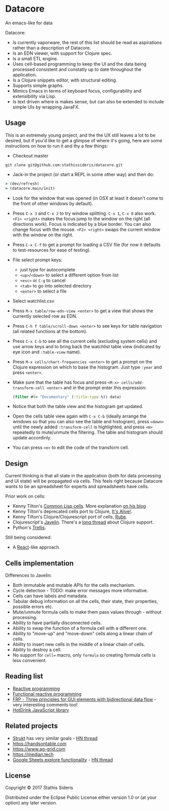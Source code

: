 # Datacore

An emacs-like for data

Datacore:

 * Is currently vaporware, the rest of this list should be read as
   aspirations rather than a description of Datacore.
 * Is an EDN viewer, with support for Clojure spec.
 * Is a small ETL engine.
 * Uses cell-based programming to keep the UI and the data being
   processed consistent and constatly up to date throughout the
   application.
 * Is a Clojure snippets editor, with structural editing.
 * Supports simple graphs.
 * Mimics Emacs in terms of keyboard focus, configurability and
   extensibility via Lisp.
 * Is text driven where is makes sense, but can also be extended to
   include simple UIs by wrapping JavaFX.

## Usage

This is an extremely young project, and the the UX still leaves a lot
to be desired, but if you'd like to get a glimpse of where it's going,
here are some instructions on how to run it and thy a few things:

* Checkout master

```
git clone git@github.com:stathissideris/datacore.git
```

* Jack-in the project (or start a REPL in some other way) and then do:

```clojure
> (dev/refresh)
> (datacore.main/init)
```

* Look for the window that was opened (in OSX at least it doesn't come
  to the front of other windows by default).
* Press `C-x 3` and `C-x 2` to try window splitting. `C-x 1`, `C-x 0`
  also work. `<F1> <right>` makes the focus jump to the window on the
  right (all directions work). Focus is indicated by a blue
  border. You can also change focus with the mouse. `<F2> <right>`
  swaps the current window with the window on the right.
* Press `C-x C-f` to get a prompt for loading a CSV file (for now it
  defaults to test-resources for ease of testing).
* File select prompt keys:
  * just type for autocomplete
  * `<up>`/`<down>` to select a different option from list
  * `<esc>` or `C-g` to cancel
  * `<tab>` to go into selected directory
  * `<enter>` to select a file
* Select watchlist.csv
* Press `M-x table/row-edn-view <enter>` to get a view that shows the
  currently selected row as EDN.
* Press `C-h f table/scroll-down <enter>` to see keys for table
  navigation (all related functions at the bottom).
* Press `C-x C-b` to see all the current cells (excluding system cells)
  and use arrow keys and <enter> to bring back the watchlist table
  view (indicated by eye icon and `:table-view` name).
* Press `M-x cells/chart-frequencies <enter>` to get a prompt on the
  Clojure expression on which to base the histogram. Just type `:year`
  and press `<enter>`.
* Make sure that the table has focus and press `<M-x>
  cells/add-transform-cell <enter>` and in the prompt enter this
  expression:

  ```clojure
  (filter #(= "Documentary" (:title-type %)) data)
  ```

* Notice that both the table view and the histogram get updated.
* Open the cells table view again with `C-x C-b` (ideally arrange the
  windows so that you can also see the table and histogram), press
  `<down>` until the newly added `:transform-cell` is highlighted, and
  press `<m>` repeatedly to mute/unmute the filtering. The table and
  histogram should update accordinly.
* You can press `<e>` to edit the code of the transform cell.

## Design

Current thinking is that all state in the application (both for data
processing and UI state) will be propagated via cells. This feels
right because Datacore wants to be an spreadsheet for experts and
spreadsheets have cells.

Prior work on cells:

 * Kenny Tilton's
   [Common Lisp cells](https://github.com/kennytilton/cells). More
   explanation
   [on his blog](https://smuglispweeny.blogspot.gr/2009/02/cells-secret-transcript.html)
 * Kenny Tilton's deprecated cells port to Clojure,
   [It's Alive!](https://github.com/kennytilton/its-alive).
 * Kenny Tilton's Clojure/Clojurescript port of cells, [Rube](https://github.com/kennytilton/rube).
 * Clojurescript's [Javelin](https://github.com/hoplon/javelin). There's a [long thread](https://github.com/hoplon/javelin/issues/25) about Clojure support.
 * Python's [Trellis](http://peak.telecommunity.com/DevCenter/Trellis).

Still being considered:

 * A [React](https://facebook.github.io/react/docs/reconciliation.html)-like approach.

## Cells implementation

Differences to Javelin:

 * Both immutable and mutable APIs for the cells mechanism.
 * Cycle detection - TODO: make error messages more informative.
 * Cells can have labels and metadata.
 * Tabular debug information on all the cells, their state, their
   properties, possible errors etc.
 * Mute/unmute formula cells to make them pass values through -
   without processing.
 * Ability to have partially disconnected cells.
 * Ability to swap the function of a formula cell with a different
   one.
 * Ability to "move-up" and "move-down" cells along a linear chain of
   cells.
 * Ability to insert new cells in the middle of a linear chain of
   cells.
 * Ability to destroy a cell.
 * No support for `cell=` macro, only `formula` so creating formula
   cells is less convenient.

## Reading list

 * [Reactive programming](https://en.wikipedia.org/wiki/Reactive_programming)
 * [Functional reactive programming](https://en.wikipedia.org/wiki/Functional_reactive_programming)
 * [FRP - Three principles for GUI elements with bidirectional data flow](http://apfelmus.nfshost.com/blog/2012/03/29-frp-three-principles-bidirectional-gui.html) - very interesting comments too!
 * [HotDrink JavaScript library](https://github.com/HotDrink/hotdrink)

## Related projects

 * [Strukt](https://www.freerobotcollective.com/) has very similar goals - [HN thread](https://news.ycombinator.com/item?id=14471153)
 * https://handsontable.com
 * https://www.ag-grid.com
 * https://median.tech
 * [Google Sheets explore functionality](https://www.blog.google/products/g-suite/visualize-data-instantly-machine-learning-google-sheets/) - [HN thread](https://news.ycombinator.com/item?id=14469645)

## License

Copyright © 2017 Stathis Sideris

Distributed under the Eclipse Public License either version 1.0 or (at
your option) any later version.
